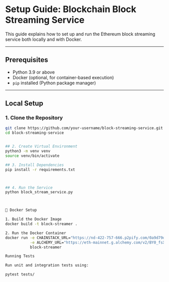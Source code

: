 # Setup Guide: Blockchain Block Streaming Service

This guide explains how to set up and run the Ethereum block streaming service both locally and with Docker.

---

##  Prerequisites

- Python 3.9 or above
- Docker (optional, for container-based execution)
- `pip` installed (Python package manager)

---

##  Local Setup

### 1. Clone the Repository

```bash
git clone https://github.com/your-username/block-streaming-service.git
cd block-streaming-service


## 2. Create Virtual Environment
python3 -m venv venv
source venv/bin/activate

## 3. Install Dependencies
pip install -r requirements.txt



## 4. Run the Service
python block_stream_service.py



🐳 Docker Setup

1. Build the Docker Image
docker build -t block-streamer .

2. Run the Docker Container
docker run -e CHAINSTACK_URL="https://nd-422-757-666.p2pify.com/0a9d79d93fb2f4a4b1e04695da2b77a7/" \
           -e ALCHEMY_URL="https://eth-mainnet.g.alchemy.com/v2/BY0_fsXr8ErdhC5q9tAqCezizLX2tCWR" \
           block-streamer

Running Tests

Run unit and integration tests using:

pytest tests/